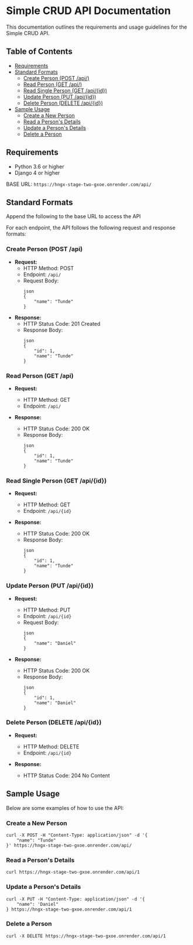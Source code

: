# Simple CRUD API Documentation

This documentation outlines the requirements and usage guidelines for the Simple CRUD API.

## Table of Contents

- [Requirements](#requirements)
- [Standard Formats](#standard-formats)
  - [Create Person (POST /api/)](#create-person-post-api)
  - [Read Person (GET /api/)](#read-person-get-api)
  - [Read Single Person (GET /api/{id})](#read-single-person-get-apiid)
  - [Update Person (PUT /api/{id})](#update-person-put-apiid)
  - [Delete Person (DELETE /api/{id})](#delete-person-delete-apiid)
- [Sample Usage](#sample-usage)
  - [Create a New Person](#create-a-new-person)
  - [Read a Person's Details](#read-a-persons-details)
  - [Update a Person's Details](#update-a-persons-details)
  - [Delete a Person](#delete-a-person)

## Requirements

- Python 3.6 or higher
- Django 4 or higher

BASE URL: `https://hngx-stage-two-gxoe.onrender.com/api/`

## Standard Formats

Append the following to the base URL to access the API

For each endpoint, the API follows the following request and response formats:

### Create Person (POST /api)

- **Request:**
  - HTTP Method: POST
  - Endpoint: `/api/`
  - Request Body:
    ```
    json
    {
    	"name": "Tunde"
    }
    ```
- **Response:**
  - HTTP Status Code: 201 Created
  - Response Body:
    ```
    json
    {
    	"id": 1,
    	"name": "Tunde"
    }
    ```

### Read Person (GET /api)

- **Request:**

  - HTTP Method: GET
  - Endpoint: `/api/`

- **Response:**
  - HTTP Status Code: 200 OK
  - Response Body:
    ```
    json
    {
    	"id": 1,
    	"name": "Tunde"
    }
    ```

### Read Single Person (GET /api/{id})

- **Request:**

  - HTTP Method: GET
  - Endpoint: `/api/{id}`

- **Response:**
  - HTTP Status Code: 200 OK
  - Response Body:
    ```
    json
    {
    	"id": 1,
    	"name": "Tunde"
    }
    ```

### Update Person (PUT /api/{id})

- **Request:**

  - HTTP Method: PUT
  - Endpoint: `/api/{id}`
  - Request Body:
    ```
    json
    {
    	"name": "Daniel"
    }
    ```

- **Response:**
  - HTTP Status Code: 200 OK
  - Response Body:
    ```
    json
    {
    	"id": 1,
    	"name": "Daniel"
    }
    ```

### Delete Person (DELETE /api/{id})

- **Request:**

  - HTTP Method: DELETE
  - Endpoint: `/api/{id}`

- **Response:**
  - HTTP Status Code: 204 No Content

## Sample Usage

Below are some examples of how to use the API:

### Create a New Person

```shell
curl -X POST -H "Content-Type: application/json" -d '{
	"name": "Tunde"
}' https://hngx-stage-two-gxoe.onrender.com/api/

```

### Read a Person's Details

```shell
curl https://hngx-stage-two-gxoe.onrender.com/api/1
```

### Update a Person's Details

```shell
curl -X PUT -H "Content-Type: application/json" -d '{
	"name": 'Daniel"
} https://hngx-stage-two-gxoe.onrender.com/api/1
```

### Delete a Person

```shell
curl -X DELETE https://hngx-stage-two-gxoe.onrender.com/api/1
```
